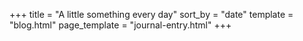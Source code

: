 +++
title = "A little something every day"
sort_by = "date"
template = "blog.html"
page_template = "journal-entry.html"
+++